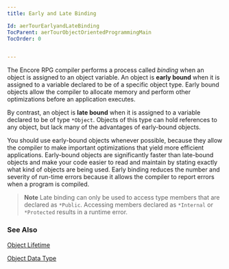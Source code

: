 ```yaml
---
title: Early and Late Binding

Id: aerTourEarlyandLateBinding
TocParent: aerTourObjectOrientedProgrammingMain
TocOrder: 0


---
```


The Encore RPG compiler performs a process called *binding* when an object is assigned to an object variable. An object is **early bound** when it is assigned to a variable declared to be of a specific object type. Early bound objects allow the compiler to allocate memory and perform other optimizations before an application executes. 

By contrast, an object is **late bound** when it is assigned to a variable declared to be of type ```*Object```. Objects of this type can hold references to any object, but lack many of the advantages of early-bound objects. 

You should use early-bound objects whenever possible, because they allow the compiler to make important optimizations that yield more efficient applications. Early-bound objects are significantly faster than late-bound objects and make your code easier to read and maintain by stating exactly what kind of objects are being used. Early binding reduces the number and severity of run-time errors because it allows the compiler to report errors when a program is compiled. 


> **Note** Late binding can only be used to access type members that are declared as ```*Public```. Accessing members declared as ```*Internal``` or ```*Protected``` results in a runtime error.

### See Also

[Object Lifetime](ObjectLifetime.html)

[Object Data Type](/dox/ecrConObjects.html) 
